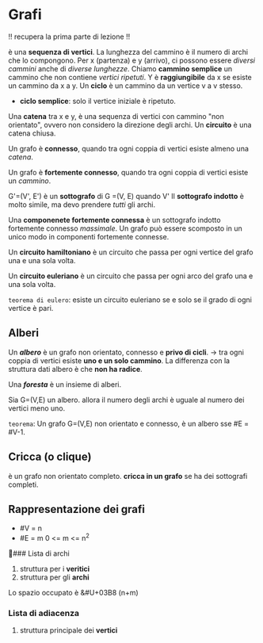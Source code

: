# Grafi
!! recupera la prima parte di lezione !!

è una **sequenza di vertici**. La lunghezza del cammino è il numero di 
archi che lo compongono. Per x (partenza) e y (arrivo), ci possono essere
*diversi cammini* anche di *diverse lunghezze*.
Chiamo **cammino semplice** un cammino che non contiene *vertici ripetuti*.
Y è **raggiungibile** da x se esiste un cammino da x a y.
Un **ciclo** è un cammino da un vertice v a v stesso.
- **ciclo semplice**: solo il vertice iniziale è ripetuto.

Una **catena** tra x e y, è una sequenza di vertici con cammino "non 
orientato", ovvero non considero la direzione degli archi.
Un **circuito** è una catena chiusa.

Un grafo è **connesso**, quando tra ogni coppia di vertici esiste almeno 
una *catena*.

Un grafo è **fortemente connesso**, quando tra ogni coppia di vertici 
esiste un *cammino*. 

G'=(V', E') è un **sottografo** di G =(V, E) quando V'
Il **sottografo indotto** è molto simile, ma devo prendere *tutti* gli
archi.

Una **componenete fortemente connessa** è un sottografo indotto fortemente
connesso *massimale*.
Un grafo può essere scomposto in un unico modo in componenti fortemente
connesse.

Un **circuito hamiltoniano** è un circuito che passa per ogni vertice del 
grafo una e una sola volta. 

Un **circuito euleriano** è un circuito che passa per ogni arco del grafo
una e una sola volta.

`teorema di eulero`: esiste un circuito euleriano se e solo se il grado di 
ogni vertice è pari.


## Alberi
Un ***albero*** è un grafo non orientato, connesso e **privo di cicli**. 
-> tra ogni coppia di vertici esiste **uno e un solo cammino**.
La differenza con la struttura dati albero è che **non ha radice**.

Una ***foresta*** è un insieme di alberi.

Sia G=(V,E) un albero. allora il numero degli archi è uguale al numero dei
vertici meno uno.

`teorema`: Un grafo G=(V,E) non orientato e connesso, è un albero 
sse #E = #V-1.


## Cricca (o clique)
è un grafo non orientato completo.
**cricca in un grafo** se ha dei sottografi completi.


## Rappresentazione dei grafi
- #V = n
- #E = m 
0 <= m <= n<sup>2</sup>

### Lista di archi
1. struttura per i **veritici**
2. struttura per gli **archi**

Lo spazio occupato è &#U+03B8 (n+m)

### Lista di adiacenza
1. struttura principale dei **vertici**

